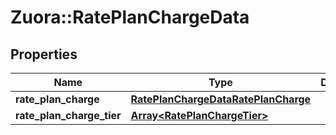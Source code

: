 # Zuora::RatePlanChargeData

## Properties
Name | Type | Description | Notes
------------ | ------------- | ------------- | -------------
**rate_plan_charge** | [**RatePlanChargeDataRatePlanCharge**](RatePlanChargeDataRatePlanCharge.md) |  | 
**rate_plan_charge_tier** | [**Array&lt;RatePlanChargeTier&gt;**](RatePlanChargeTier.md) |  | [optional] 


